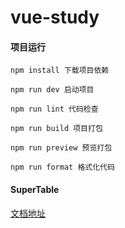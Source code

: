 # vue-study

#### 项目运行

```
npm install 下载项目依赖

npm run dev 启动项目

npm run lint 代码检查

npm run build 项目打包

npm run preview 预览打包

npm run format 格式化代码
```

#### SuperTable

[文档地址](https://github.com/guo-yonghang/vue-study/tree/main/src/components/SuperTable)
